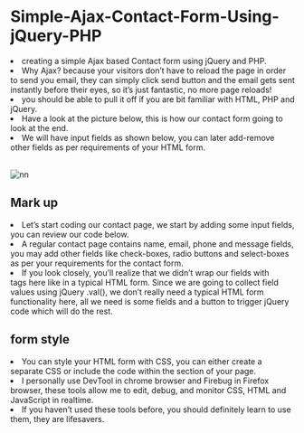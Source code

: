 # Simple-Ajax-Contact-Form-Using-jQuery-PHP

<li>creating a simple Ajax based Contact form using jQuery and PHP. </li>

<li> Why Ajax? because your visitors don’t have to reload the page in order to send you email, they can simply click send button and the email gets sent instantly before their eyes, so it’s just fantastic, no more page reloads! </li>

<li>  you should be able to pull it off if you are bit familiar with HTML, PHP and jQuery.</li>

<li> Have a look at the picture below, this is how our contact form going to look at the end.</li>

<li> We will have input fields as shown below, you can later add-remove other fields as per requirements of your HTML form.</li>

<br>

![nn](https://user-images.githubusercontent.com/12325386/29163657-b626479e-7def-11e7-9629-298f958acc09.JPG)



## Mark up

<li> Let’s start coding our contact page, we start by adding some input fields, you can review our code below. </li>

<li> A regular contact page contains name, email, phone and message fields, you may add other fields like check-boxes, radio buttons and select-boxes as per your requirements for the contact form. </li>


<li> If you look closely, you’ll realize that we didn’t wrap our fields with <FORM> tags here like in a typical HTML form. Since we are going to collect field values using jQuery .val(), we don’t really need a typical HTML form functionality here, all we need is some fields and a button to trigger jQuery code which will do the rest. </li>



## form style

<li> You can style your HTML form with CSS, you can either create a separate CSS or include the code within the <head></head> section of your page. </li>

<li> I personally use DevTool in chrome browser and Firebug in Firefox browser, these tools allow me to edit, debug, and monitor CSS, HTML and JavaScript in realtime. </li>

<li> If you haven’t used these tools before, you should definitely learn to use them, they are lifesavers. </li>

